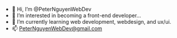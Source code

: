- 👋 Hi, I’m @PeterNguyenWebDev
- 👀 I’m interested in becoming a front-end developer...
- 🌱 I’m currently learning web development, webdesign, and ux/ui.
- 📫 PeterNguyenWebDev@gmail.com

<!---
PeterNguyenWebDev/PeterNguyenWebDev is a ✨ special ✨ repository because its `README.md` (this file) appears on your GitHub profile.
You can click the Preview link to take a look at your changes.
--->
